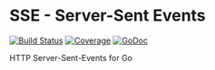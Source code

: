 # SSE - Server-Sent Events
[![Build Status](https://travis-ci.org/julienschmidt/sse.svg)](https://travis-ci.org/julienschmidt/sse) [![Coverage](http://gocover.io/_badge/github.com/julienschmidt/sse?0)](http://gocover.io/github.com/julienschmidt/sse) [![GoDoc](https://godoc.org/github.com/julienschmidt/sse?status.svg)](https://godoc.org/github.com/julienschmidt/sse)

HTTP Server-Sent-Events for Go
